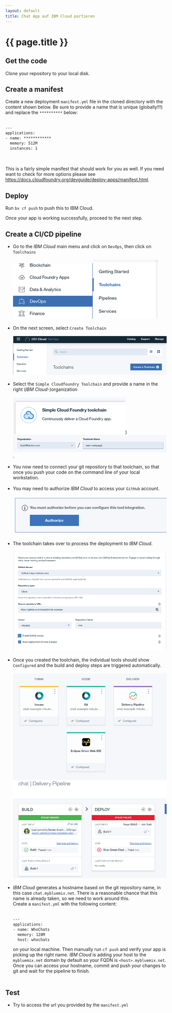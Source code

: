 ```yaml
---
layout: default
title: Chat App auf IBM Cloud portieren
---
```


# {{ page.title }}

## Get the code

Clone your repository to your local disk.

## Create a manifest

Create a new deployment `manifest.yml` file in the cloned directory with the content shown below.
Be sure to provide a name that is unique (globally!!!) and replace the `**********` below:
<br><br>
```
---
applications:
- name: ************
  memory: 512M
  instances: 1
```
<br><br>
This is a fairly simple manifest that should work for you as well. If you need want to check for more options please see https://docs.cloudfoundry.org/devguide/deploy-apps/manifest.html.

## Deploy

Run `bx cf push` to push this to IBM Cloud.

Once your app is working successfully, proceed to the next step.

## Create a CI/CD pipeline

- Go to the _IBM Cloud_ main menu
and click on `DevOps`, then click on `Toolchains` <br><br>![main navigation](main_menu.png?raw=true)![tc](tc.png?raw=true)<br><br>
- On the next screen, select `Create Toolchain`<br> <br>![create_tc](create_toolchain.png?raw?true)<br><br>
- Select the `Simple Cloudfoundry Toolchain`
and provide a name in the right (_IBM Cloud_-)organization<br> <br>![simepl_cf](simple_cf_tc.png?raw=true))<br>![tc_name](tc_name.png?raw=true).<br><br>
- You now need to connect your git repository to that toolchain, so that once you push your code on the command line of your local workstation.<br><br>
- You may need to authorize _IBM Cloud_ to access your `GitHub` account.<br><br>![git_auth](git_auth.png)<br><br>
- The toolchain takes over to process the deployment to _IBM Cloud_.<br><br>![tc_git](tc_git.png)<br><br>
- Once you created the toolchain, the individual tools should show `Configured` and the build and deploy steps are triggered automatically.<br><br>![tc_config](toolchain_config.png)<br>![tc_pipeline](tc_pipeline.png)<br><br>
- _IBM Cloud_ generates a hostname based on the git repository name, in this case `chat.mybluemix.net`. There is a reasonable chance that this name is already taken, so we need to work around this.<br>Create a `manifest.yml` with the following content:<br><br>
  ```
  ---
  applications:
  - name: WhoChats
    memory: 128M
    host: whochats
  ```
  on your local machine. Then manually run `cf push` and verify your app is picking up the right name. _IBM Cloud_ is adding your host to the `mybluemix.net` domain  by default so your FQDN is `<host>.mybluemix.net`. Once you can access your hostname, commit and push your changes to git and wait for the pipeline to finish.<br><br>

## Test
- Try to access the url you provided by the `manifest.yml`
